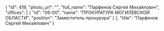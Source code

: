 {
    "id": 419,
    "photo_url": "",
    "full_name": "Парфенов Сергей Михайлович",
    "offices": [
        {
            "id": "06-00",
            "name": "ПРОКУРАТУРА МОГИЛЕВСКОЙ ОБЛАСТИ",
            "position": "Заместитель прокурора"
        }
    ],
    "title": "Парфенов Сергей Михайлович"
}